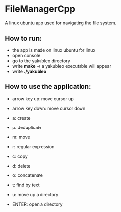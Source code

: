 # FileManagerCpp
A linux ubuntu app used for navigating the file system.

## How to run:
  - the app is made on linux ubuntu for linux
  - open console
  - go to the yakubleo directory
  - write **make** -> a yakubleo executable will appear
  - write  **./yakubleo**

## How to use the application:
  - arrow key up: move cursor up
  - arrow key down: move cursor down
  
  - a: create
  - p: deduplicate
  - m: move
  - r: regular expression
  - c: copy
  - d: delete
  - o: concatenate
  - t: find by text
  - u: move up a directory
  - ENTER: open a directory
